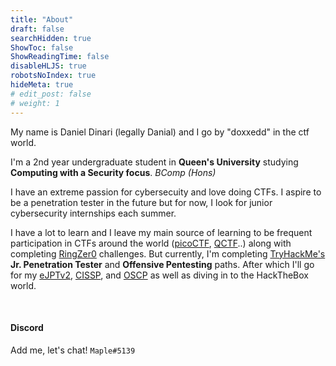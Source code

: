 ```yaml
---
title: "About"
draft: false
searchHidden: true
ShowToc: false
ShowReadingTime: false
disableHLJS: true
robotsNoIndex: true
hideMeta: true
# edit_post: false
# weight: 1
---
```

My name is Daniel Dinari (legally Danial) and I go by "doxxedd" in the ctf world.

I'm a 2nd year undergraduate student in **Queen's University** studying **Computing with a Security focus**. *BComp (Hons)*

I have an extreme passion for cybersecuity and love doing CTFs. I aspire to be a penetration tester in the future but for now, I look for junior cybersecurity internships each summer.

I have a lot to learn and I leave my main source of learning to be frequent participation in CTFs around the world ([picoCTF](https://picoctf.org/), [QCTF](https://qctf.ca/)..) along with completing [RingZer0](https://ringzer0ctf.com/home) challenges. But currently, I'm completing [TryHackMe's](https://tryhackme.com/) **Jr. Penetration Tester** and **Offensive Pentesting** paths. After which I'll go for my [eJPTv2](https://ine.com/learning/certifications/internal/elearnsecurity-junior-penetration-tester-v2), [CISSP](https://www.isc2.org/Certifications/CISSP#), and [OSCP](https://www.offsec.com/courses/pen-200/) as well as diving in to the HackTheBox world.

&nbsp;

#### Discord 
Add me, let's chat! `Maple#5139`